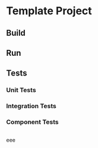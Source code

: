 # Template Project

## Build

## Run

## Tests
### Unit Tests

### Integration Tests

### Component Tests

## 
eee